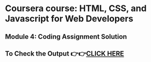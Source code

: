 # Coursera course: HTML, CSS, and Javascript for Web Developers

## Module 4: Coding Assignment Solution

## To Check the Output 👉👉[CLICK HERE]()
